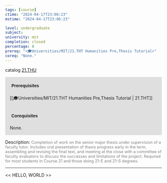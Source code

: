 ```yaml
---
tags: [course]
ctime: "2024-04-17T23:06:23"
mstime: "2024-04-17T23:06:23"

level: undergraduate
subject: 
university: mit
completion: closed
percentage: 0
prereq: "<🎓Universities/MIT/21.THT Humanities Pre,Thesis Tutorial>"
coreq: "None."
---
```


catalog [21.THU](http://student.mit.edu/catalog/m21a.html#21.THU)

<span style="display: block; padding: 15px; background-color: rgb(100, 100, 100, 0.2);"><font id="m_prereq2079_0" style="display: block; font-family: Arial, sans-serif; font-weight: bold; padding: 5px">Prerequisites</font><br><span id="prereq2079_0">[[🎓Universities/MIT/21.THT Humanities Pre,Thesis Tutorial | 21.THT]]</span></span>
<span style="display: block; padding: 15px; background-color: rgb(100, 100, 100, 0.2);"><font id="m_coreq2079_0" style="display: block; font-family: Arial, sans-serif; font-weight: bold; padding: 5px">Corequisites</font><br><span id="coreq2079_0">None.</span></span>

<font style="">Description:</font>
<font style="color: grey; font-size: 0.8rem;">Completion of work on the senior major thesis under supervision of a faculty tutor. Includes oral presentation of thesis progress early in the term, assembling and revising the final text, and meeting at the close with a committee of faculty evaluators to discuss the successes and limitations of the project. Required for most students in Course 21 and those doing 21-E and 21-S degrees.</font>



---

<< HELLO, WORLD >>
